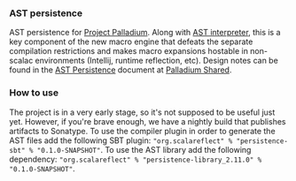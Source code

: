 ### AST persistence

AST persistence for [Project Palladium](http://scalamacros.org/news/2014/03/02/project-palladium.html). Along with [AST interpreter](https://github.com/scalareflect/interpreter), this is a key component of the new macro engine that defeats the separate compilation restrictions and makes macro expansions hostable in non-scalac environments (Intellij, runtime reflection, etc). Design notes can be found in the [AST Persistence](https://docs.google.com/document/d/1jcsLWf3uc_zdT8PkPnuDqdxXN8UhQWIGe_O_iL6Q754/edit) document at [Palladium Shared](https://drive.google.com/#folders/0Bxbd8B9L-XfmcE9tRFBXVjZtY0k).

### How to use

The project is in a very early stage, so it's not supposed to be useful just yet. However, if you're brave enough, we have a nightly build that publishes artifacts to Sonatype.
To use the compiler plugin in order to generate the AST files add the following SBT plugin:  `"org.scalareflect" % "persistence-sbt" % "0.1.0-SNAPSHOT"`. To use the AST library add the following dependency: `"org.scalareflect" % "persistence-library_2.11.0" % "0.1.0-SNAPSHOT"`.



